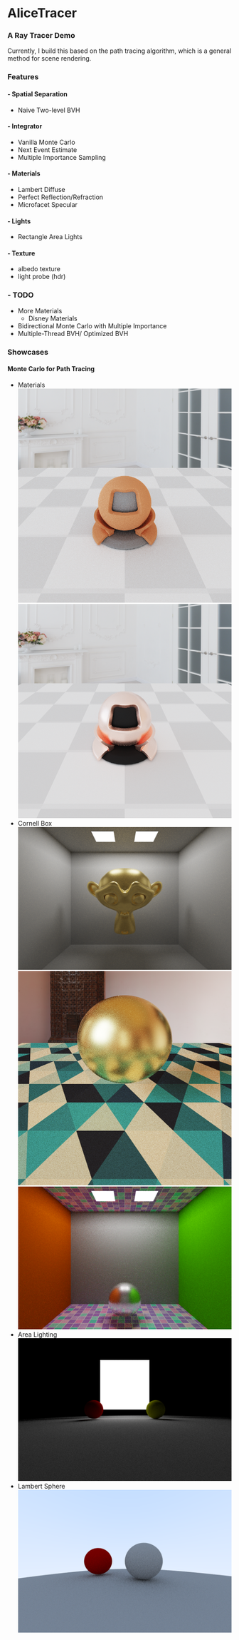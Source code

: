 # AliceTracer
### A Ray Tracer Demo 
Currently, I build this based on the path tracing algorithm, which is a general method for scene rendering.

### Features
#### - Spatial Separation
- Naive Two-level BVH
####  - Integrator
- Vanilla Monte Carlo 
- Next Event Estimate
- Multiple Importance Sampling
#### - Materials
- Lambert Diffuse
- Perfect Reflection/Refraction
- Microfacet Specular

#### - Lights
- Rectangle Area Lights
#### - Texture
- albedo texture
- light probe (hdr)
### - TODO
- More Materials
    - Disney Materials
- Bidirectional Monte Carlo with Multiple Importance
- Multiple-Thread BVH/ Optimized BVH

### Showcases
#### Monte Carlo for Path Tracing
- Materials
![](showcases/material_diffuse_50spp.png)
![](showcases/material_500spp.png)
- Cornell Box
![](showcases/white_room_100spp.png)
![](showcases/material_1000spp.png)
![](showcases/cornel_box_albedo_texture.png)
- Area Lighting
![](showcases/area_lights.png)
- Lambert Sphere
![](showcases/first_demo.png)

